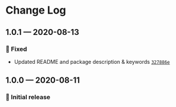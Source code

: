 # Change Log

## 1.0.1 — 2020-08-13

### 🐛 Fixed

- Updated README and package description & keywords [`327886e`](https://github.com/stormwarning/tailwind-capsize/commit/327886ed2b57e76a12424bf6050ac193e0c23d10)

## 1.0.0 — 2020-08-11

### 🎉 Initial release
